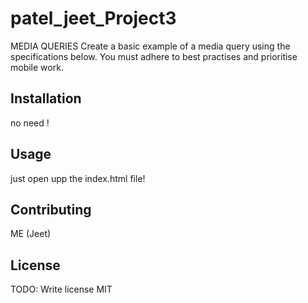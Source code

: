 # patel_jeet_Project3
 MEDIA QUERIES Create a basic example of a media query using the specifications below. You must adhere to best practises and prioritise mobile work.

## Installation

no need !

## Usage

just open upp the index.html file!

## Contributing

ME (Jeet)

## License

TODO: Write license
MIT